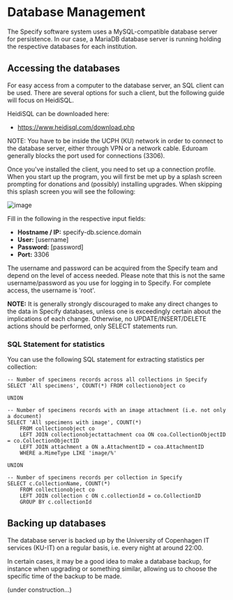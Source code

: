 # Database Management

The Specify software system uses a MySQL-compatible database server for persistence. In our case, a MariaDB database server is running holding the respective databases for each institution. 

## Accessing the databases

For easy access from a computer to the database server, an SQL client can be used. 
There are several options for such a client, but the following guide will focus on HeidiSQL. 

HeidiSQL can be downloaded here: 

* https://www.heidisql.com/download.php 

NOTE: You have to be inside the UCPH (KU) network in order to connect to the database server, either through VPN or a network cable. Eduroam generally blocks the port used for connections (3306). 

Once you've installed the client, you need to set up a connection profile. 
When you start up the program, you will first be met up by a splash screen prompting for donations and (possibly) installing upgrades. When skipping this splash screen you will see the following: 

![image](https://user-images.githubusercontent.com/10909008/224634780-ed359266-f560-44e9-9857-80562a70fe1f.png)

Fill in the following in the respective input fields:

* __Hostname / IP:__ specify-db.science.domain 
* __User:__ [username]
* __Password:__ [password]
* __Port:__ 3306
  
The username and password can be acquired from the Specify team and depend on the level of access needed. 
Please note that this is not the same username/password as you use for logging in to Specify. 
For complete access, the username is 'root'.

__NOTE:__ It is generally strongly discouraged to make any direct changes to the data in Specify databases, unless one is exceedingly certain about the implications of each change. Otherwise, no UPDATE/INSERT/DELETE actions should be performed, only SELECT statements run. 
  
### SQL Statement for statistics 

You can use the following SQL statement for extracting statistics per collection: 

```
-- Number of specimens records across all collections in Specify 
SELECT 'All specimens', COUNT(*) FROM collectionobject co

UNION
	
-- Number of specimens records with an image attachment (i.e. not only a document)
SELECT 'All specimens with image', COUNT(*) 
	FROM collectionobject co
	LEFT JOIN collectionobjectattachment coa ON coa.CollectionObjectID = co.CollectionObjectID 
	LEFT JOIN attachment a ON a.AttachmentID = coa.AttachmentID
	WHERE a.MimeType LIKE 'image/%'	

UNION	
	
-- Number of specimens records per collection in Specify 
SELECT c.CollectionName, COUNT(*) 
	FROM collectionobject co
	LEFT JOIN collection c ON c.collectionId = co.CollectionID 
	GROUP BY c.collectionId
 ``` 



## Backing up databases

The database server is backed up by the University of Copenhagen IT services (KU-IT) on a regular basis, i.e. every night at around 22:00. 

In certain cases, it may be a good idea to make a database backup, for instance when upgrading or something similar, allowing us to choose the specific time of the backup to be made. 

(under construction...)
